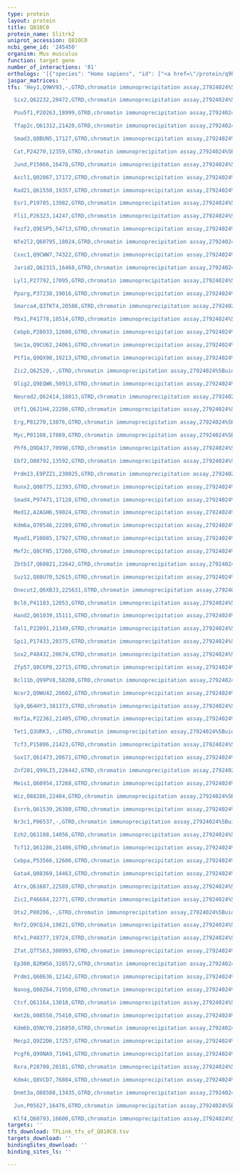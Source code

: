 ```yaml
---
type: protein
layout: protein
title: Q810C0
protein_name: Slitrk2
uniprot_accession: Q810C0
ncbi_gene_id: '245450'
organism: Mus musculus
function: target gene
number_of_interactions: '81'
orthologs: '[{"species": "Homo sapiens", "id": ["<a href=\"/protein/q9h156\">Q9H156</a>"]}, {"species": "Rattus norvegicus", "id": ["<a href=\"/protein/d3zk41\">D3ZK41</a>"]}, {"species": "Danio rerio", "id": ["F1QE14"]}]'
jaspar_matrices: ''
tfs: 'Hey1,Q9WV93,-,GTRD,chromatin immunoprecipitation assay,27924024%5Buid%5D,No

  Six2,Q62232,20472,GTRD,chromatin immunoprecipitation assay,27924024%5Buid%5D,No

  Pou5f1,P20263,18999,GTRD,chromatin immunoprecipitation assay,27924024%5Buid%5D,No

  Tfap2c,Q61312,21420,GTRD,chromatin immunoprecipitation assay,27924024%5Buid%5D,No

  Smad3,Q8BUN5,17127,GTRD,chromatin immunoprecipitation assay,27924024%5Buid%5D,No

  Cat,P24270,12359,GTRD,chromatin immunoprecipitation assay,27924024%5Buid%5D,No

  Jund,P15066,16478,GTRD,chromatin immunoprecipitation assay,27924024%5Buid%5D,No

  Ascl1,Q02067,17172,GTRD,chromatin immunoprecipitation assay,27924024%5Buid%5D,No

  Rad21,Q61550,19357,GTRD,chromatin immunoprecipitation assay,27924024%5Buid%5D,No

  Esr1,P19785,13982,GTRD,chromatin immunoprecipitation assay,27924024%5Buid%5D,No

  Fli1,P26323,14247,GTRD,chromatin immunoprecipitation assay,27924024%5Buid%5D,No

  Fezf2,Q9ESP5,54713,GTRD,chromatin immunoprecipitation assay,27924024%5Buid%5D,No

  Nfe2l2,Q60795,18024,GTRD,chromatin immunoprecipitation assay,27924024%5Buid%5D,No

  Cxxc1,Q9CWW7,74322,GTRD,chromatin immunoprecipitation assay,27924024%5Buid%5D,No

  Jarid2,Q62315,16468,GTRD,chromatin immunoprecipitation assay,27924024%5Buid%5D,No

  Lyl1,P27792,17095,GTRD,chromatin immunoprecipitation assay,27924024%5Buid%5D,No

  Pparg,P37238,19016,GTRD,chromatin immunoprecipitation assay,27924024%5Buid%5D,No

  Smarca4,Q3TKT4,20586,GTRD,chromatin immunoprecipitation assay,27924024%5Buid%5D,No

  Pbx1,P41778,18514,GTRD,chromatin immunoprecipitation assay,27924024%5Buid%5D,No

  Cebpb,P28033,12608,GTRD,chromatin immunoprecipitation assay,27924024%5Buid%5D,No

  Smc1a,Q9CU62,24061,GTRD,chromatin immunoprecipitation assay,27924024%5Buid%5D,No

  Ptf1a,Q9QX98,19213,GTRD,chromatin immunoprecipitation assay,27924024%5Buid%5D,No

  Zic2,Q62520,-,GTRD,chromatin immunoprecipitation assay,27924024%5Buid%5D,No

  Olig2,Q9EQW6,50913,GTRD,chromatin immunoprecipitation assay,27924024%5Buid%5D,No

  Neurod2,Q62414,18013,GTRD,chromatin immunoprecipitation assay,27924024%5Buid%5D,No

  Utf1,Q6J1H4,22286,GTRD,chromatin immunoprecipitation assay,27924024%5Buid%5D,No

  Erg,P81270,13876,GTRD,chromatin immunoprecipitation assay,27924024%5Buid%5D,No

  Myc,P01108,17869,GTRD,chromatin immunoprecipitation assay,27924024%5Buid%5D,No

  Phf6,Q9D4J7,70998,GTRD,chromatin immunoprecipitation assay,27924024%5Buid%5D,No

  Ebf2,O08792,13592,GTRD,chromatin immunoprecipitation assay,27924024%5Buid%5D,No

  Prdm13,E9PZZ1,230025,GTRD,chromatin immunoprecipitation assay,27924024%5Buid%5D,No

  Runx2,Q08775,12393,GTRD,chromatin immunoprecipitation assay,27924024%5Buid%5D,No

  Smad4,P97471,17128,GTRD,chromatin immunoprecipitation assay,27924024%5Buid%5D,No

  Med12,A2AGH6,59024,GTRD,chromatin immunoprecipitation assay,27924024%5Buid%5D,No

  Kdm6a,O70546,22289,GTRD,chromatin immunoprecipitation assay,27924024%5Buid%5D,No

  Myod1,P10085,17927,GTRD,chromatin immunoprecipitation assay,27924024%5Buid%5D,No

  Mef2c,Q8CFN5,17260,GTRD,chromatin immunoprecipitation assay,27924024%5Buid%5D,No

  Zbtb17,Q60821,22642,GTRD,chromatin immunoprecipitation assay,27924024%5Buid%5D,No

  Suz12,Q80U70,52615,GTRD,chromatin immunoprecipitation assay,27924024%5Buid%5D,No

  Onecut2,Q6XBJ3,225631,GTRD,chromatin immunoprecipitation assay,27924024%5Buid%5D,No

  Bcl6,P41183,12053,GTRD,chromatin immunoprecipitation assay,27924024%5Buid%5D,No

  Hand2,Q61039,15111,GTRD,chromatin immunoprecipitation assay,27924024%5Buid%5D,No

  Tal1,P22091,21349,GTRD,chromatin immunoprecipitation assay,27924024%5Buid%5D,No

  Spi1,P17433,20375,GTRD,chromatin immunoprecipitation assay,27924024%5Buid%5D,No

  Sox2,P48432,20674,GTRD,chromatin immunoprecipitation assay,27924024%5Buid%5D,No

  Zfp57,Q8C6P8,22715,GTRD,chromatin immunoprecipitation assay,27924024%5Buid%5D,No

  Bcl11b,Q99PV8,58208,GTRD,chromatin immunoprecipitation assay,27924024%5Buid%5D,No

  Ncor2,Q9WU42,20602,GTRD,chromatin immunoprecipitation assay,27924024%5Buid%5D,No

  Sp9,Q64HY3,381373,GTRD,chromatin immunoprecipitation assay,27924024%5Buid%5D,No

  Hnf1a,P22361,21405,GTRD,chromatin immunoprecipitation assay,27924024%5Buid%5D,No

  Tet1,Q3URK3,-,GTRD,chromatin immunoprecipitation assay,27924024%5Buid%5D,No

  Tcf3,P15806,21423,GTRD,chromatin immunoprecipitation assay,27924024%5Buid%5D,No

  Sox17,Q61473,20671,GTRD,chromatin immunoprecipitation assay,27924024%5Buid%5D,No

  Znf281,Q99LI5,226442,GTRD,chromatin immunoprecipitation assay,27924024%5Buid%5D,No

  Meis1,Q60954,17268,GTRD,chromatin immunoprecipitation assay,27924024%5Buid%5D,No

  Wiz,O88286,22404,GTRD,chromatin immunoprecipitation assay,27924024%5Buid%5D,No

  Esrrb,Q61539,26380,GTRD,chromatin immunoprecipitation assay,27924024%5Buid%5D,No

  Nr3c1,P06537,-,GTRD,chromatin immunoprecipitation assay,27924024%5Buid%5D,No

  Ezh2,Q61188,14056,GTRD,chromatin immunoprecipitation assay,27924024%5Buid%5D,No

  Tcf12,Q61286,21406,GTRD,chromatin immunoprecipitation assay,27924024%5Buid%5D,No

  Cebpa,P53566,12606,GTRD,chromatin immunoprecipitation assay,27924024%5Buid%5D,No

  Gata4,Q08369,14463,GTRD,chromatin immunoprecipitation assay,27924024%5Buid%5D,No

  Atrx,Q61687,22589,GTRD,chromatin immunoprecipitation assay,27924024%5Buid%5D,No

  Zic1,P46684,22771,GTRD,chromatin immunoprecipitation assay,27924024%5Buid%5D,No

  Otx2,P80206,-,GTRD,chromatin immunoprecipitation assay,27924024%5Buid%5D,No

  Rnf2,Q9CQJ4,19821,GTRD,chromatin immunoprecipitation assay,27924024%5Buid%5D,No

  Rfx1,P48377,19724,GTRD,chromatin immunoprecipitation assay,27924024%5Buid%5D,No

  Zfat,Q7TS63,380993,GTRD,chromatin immunoprecipitation assay,27924024%5Buid%5D,No

  Ep300,B2RWS6,328572,GTRD,chromatin immunoprecipitation assay,27924024%5Buid%5D,No

  Prdm1,Q60636,12142,GTRD,chromatin immunoprecipitation assay,27924024%5Buid%5D,No

  Nanog,Q80Z64,71950,GTRD,chromatin immunoprecipitation assay,27924024%5Buid%5D,No

  Ctcf,Q61164,13018,GTRD,chromatin immunoprecipitation assay,27924024%5Buid%5D,No

  Kmt2b,O08550,75410,GTRD,chromatin immunoprecipitation assay,27924024%5Buid%5D,No

  Kdm6b,Q5NCY0,216850,GTRD,chromatin immunoprecipitation assay,27924024%5Buid%5D,No

  Mecp2,Q9Z2D6,17257,GTRD,chromatin immunoprecipitation assay,27924024%5Buid%5D,No

  Pcgf6,Q99NA9,71041,GTRD,chromatin immunoprecipitation assay,27924024%5Buid%5D,No

  Rxra,P28700,20181,GTRD,chromatin immunoprecipitation assay,27924024%5Buid%5D,No

  Kdm4c,Q8VCD7,76804,GTRD,chromatin immunoprecipitation assay,27924024%5Buid%5D,No

  Dnmt3a,O88508,13435,GTRD,chromatin immunoprecipitation assay,27924024%5Buid%5D,No

  Jun,P05627,16476,GTRD,chromatin immunoprecipitation assay,27924024%5Buid%5D,No

  Klf4,Q60793,16600,GTRD,chromatin immunoprecipitation assay,27924024%5Buid%5D,No'
targets: ''
tfs_download: TFLink_tfs_of_Q810C0.tsv
targets_download: ''
bindingSites_download: ''
binding_sites_ls: ''

---
```

